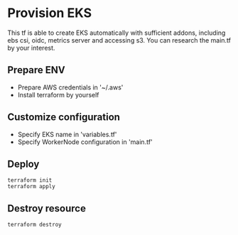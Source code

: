 # Provision EKS
This tf is able to create EKS automatically with sufficient addons, including ebs csi, oidc, metrics server and accessing s3.
You can research the main.tf by your interest.
## Prepare ENV
* Prepare AWS credentials in '~/.aws'
* Install terraform by yourself

## Customize configuration
* Specify EKS name in 'variables.tf'
* Specify WorkerNode configuration in 'main.tf'

## Deploy
```
terraform init
terraform apply
```

## Destroy resource
```
terraform destroy
```
